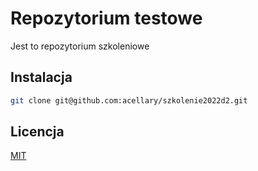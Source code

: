 # Repozytorium testowe

Jest to repozytorium szkoleniowe

## Instalacja

```bash
git clone git@github.com:acellary/szkolenie2022d2.git
```

## Licencja

[MIT](https://choosealicense.com/licenses/mit/)